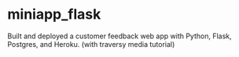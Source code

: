 # miniapp_flask
Built and deployed a customer feedback web app with Python, Flask, Postgres, and Heroku.
(with traversy media tutorial)
